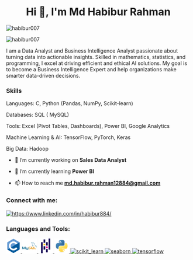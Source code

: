 <h1 align="center">Hi 👋, I'm Md Habibur Rahman</h1>
<p align="left"> <img src="https://komarev.com/ghpvc/?username=habibur007&label=Profile%20views&color=0e75b6&style=flat" alt="habibur007" /> </p>
<p align="left"> <img src="[https://komarev.com/ghpvc/?username=habibur007&label=Profile%20views&color=0e75b6&style=fla](https://media.licdn.com/dms/image/v2/D5616AQHWVLuFbusuhg/profile-displaybackgroundimage-shrink_350_1400/profile-displaybackgroundimage-shrink_350_1400/0/1662817085956?e=1753315200&v=beta&t=RaimXq_zIf6D6gfrB5LdsUeM-9UjDBz9K1N3PV0NavQ)t" alt="habibur007" /> </p>
I am a Data Analyst and Business Intelligence Analyst passionate about turning data into actionable insights. Skilled in mathematics, statistics, and programming, I excel at driving efficient and ethical AI solutions. My goal is to become a Business Intelligence Expert and help organizations make smarter data-driven decisions.

<h3>Skills </h3>

Languages: C, Python (Pandas, NumPy, Scikit-learn)

Databases: SQL ( MySQL)

Tools: Excel (Pivot Tables, Dashboards), Power BI, Google Analytics

Machine Learning & AI: TensorFlow, PyTorch, Keras

Big Data: Hadoop


- 🔭 I’m currently working on **Sales Data Analyst**

- 🌱 I’m currently learning **Power BI**

- 📫 How to reach me **md.habibur.rahman12884@gmail.com**

<h3 align="left">Connect with me:</h3>
<p align="left">
<a href="https://linkedin.com/in/https://www.linkedin.com/in/habibur884/" target="blank"><img align="center" src="https://raw.githubusercontent.com/rahuldkjain/github-profile-readme-generator/master/src/images/icons/Social/linked-in-alt.svg" alt="https://www.linkedin.com/in/habibur884/" height="30" width="40" /></a>
</p>

<h3 align="left">Languages and Tools:</h3>
<p align="left"> <a href="https://www.cprogramming.com/" target="_blank" rel="noreferrer"> <img src="https://raw.githubusercontent.com/devicons/devicon/master/icons/c/c-original.svg" alt="c" width="40" height="40"/> </a> <a href="https://www.mysql.com/" target="_blank" rel="noreferrer"> <img src="https://raw.githubusercontent.com/devicons/devicon/master/icons/mysql/mysql-original-wordmark.svg" alt="mysql" width="40" height="40"/> </a> <a href="https://pandas.pydata.org/" target="_blank" rel="noreferrer"> <img src="https://raw.githubusercontent.com/devicons/devicon/2ae2a900d2f041da66e950e4d48052658d850630/icons/pandas/pandas-original.svg" alt="pandas" width="40" height="40"/> </a> <a href="https://www.python.org" target="_blank" rel="noreferrer"> <img src="https://raw.githubusercontent.com/devicons/devicon/master/icons/python/python-original.svg" alt="python" width="40" height="40"/> </a> <a href="https://scikit-learn.org/" target="_blank" rel="noreferrer"> <img src="https://upload.wikimedia.org/wikipedia/commons/0/05/Scikit_learn_logo_small.svg" alt="scikit_learn" width="40" height="40"/> </a> <a href="https://seaborn.pydata.org/" target="_blank" rel="noreferrer"> <img src="https://seaborn.pydata.org/_images/logo-mark-lightbg.svg" alt="seaborn" width="40" height="40"/> </a> <a href="https://www.tensorflow.org" target="_blank" rel="noreferrer"> <img src="https://www.vectorlogo.zone/logos/tensorflow/tensorflow-icon.svg" alt="tensorflow" width="40" height="40"/> </a> </p>
